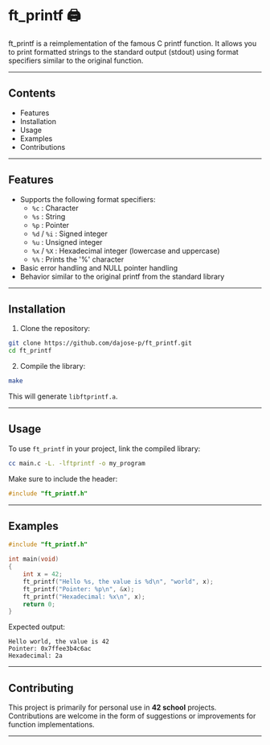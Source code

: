 # ft_printf 🖨️

ft_printf is a reimplementation of the famous C printf function. It allows you to print formatted strings to the standard output (stdout) using format specifiers similar to the original function.

---

## Contents

- Features
- Installation
- Usage
- Examples
- Contributions

---

## Features

- Supports the following format specifiers:
  - `%c` : Character
  - `%s` : String
  - `%p` : Pointer
  - `%d` / `%i` : Signed integer
  - `%u` : Unsigned integer
  - `%x` / `%X` : Hexadecimal integer (lowercase and uppercase)
  - `%%` : Prints the '%' character
- Basic error handling and NULL pointer handling
- Behavior similar to the original printf from the standard library

---

## Installation

1. Clone the repository:

```bash
git clone https://github.com/dajose-p/ft_printf.git
cd ft_printf
```

2. Compile the library:

```bash
make
```

This will generate `libftprintf.a`.

---

## Usage

To use `ft_printf` in your project, link the compiled library:

```bash
cc main.c -L. -lftprintf -o my_program
```

Make sure to include the header:

```c
#include "ft_printf.h"
```

---

## Examples

```c
#include "ft_printf.h"

int main(void)
{
    int x = 42;
    ft_printf("Hello %s, the value is %d\n", "world", x);
    ft_printf("Pointer: %p\n", &x);
    ft_printf("Hexadecimal: %x\n", x);
    return 0;
}
```

Expected output:

```text
Hello world, the value is 42
Pointer: 0x7ffee3b4c6ac
Hexadecimal: 2a
```

---

## Contributing

This project is primarily for personal use in **42 school** projects.  
Contributions are welcome in the form of suggestions or improvements for function implementations.

---
